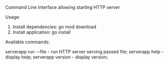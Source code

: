 Command Line Interface allowing starting HTTP server

Usage:

1. Install dependencies: go mod download
2. Install application: go install

Available commands:

serverapp run --file <file path> - run HTTP server serving passed file;
serverapp help - display help;
serverapp version - display version;
